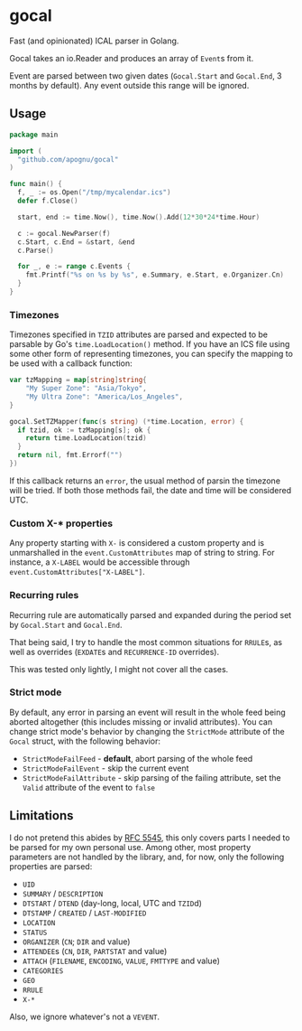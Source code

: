 # gocal

Fast (and opinionated) ICAL parser in Golang.

Gocal takes an io.Reader and produces an array of ```Event```s from it.

Event are parsed between two given dates (```Gocal.Start``` and ```Gocal.End```, 3 months by default). Any event outside this range will be ignored.

## Usage

```go
package main

import (
  "github.com/apognu/gocal"
)

func main() {
  f, _ := os.Open("/tmp/mycalendar.ics")
  defer f.Close()

  start, end := time.Now(), time.Now().Add(12*30*24*time.Hour)

  c := gocal.NewParser(f)
  c.Start, c.End = &start, &end
  c.Parse()

  for _, e := range c.Events {
    fmt.Printf("%s on %s by %s", e.Summary, e.Start, e.Organizer.Cn)
  }
}
```

### Timezones

Timezones specified in `TZID` attributes are parsed and expected to be parsable by Go's `time.LoadLocation()` method. If you have an ICS file using some other form of representing timezones, you can specify the mapping to be used with a callback function:

```go
var tzMapping = map[string]string{
	"My Super Zone": "Asia/Tokyo",
	"My Ultra Zone": "America/Los_Angeles",
}

gocal.SetTZMapper(func(s string) (*time.Location, error) {
  if tzid, ok := tzMapping[s]; ok {
    return time.LoadLocation(tzid)
  }
  return nil, fmt.Errorf("")
})
```

If this callback returns an `error`, the usual method of parsin the timezone will be tried. If both those methods fail, the date and time will be considered UTC.

### Custom X-* properties

Any property starting with ```X-``` is considered a custom property and is unmarshalled in the ```event.CustomAttributes``` map of string to string. For instance, a ```X-LABEL``` would be accessible through ```event.CustomAttributes["X-LABEL"]```.

### Recurring rules

Recurring rule are automatically parsed and expanded during the period set by ```Gocal.Start``` and ```Gocal.End```.

That being said, I try to handle the most common situations for ```RRULE```s, as well as overrides (```EXDATE```s and ```RECURRENCE-ID``` overrides).

This was tested only lightly, I might not cover all the cases.

### Strict mode

By default, any error in parsing an event will result in the whole feed being aborted altogether (this includes missing or invalid attributes). You can change strict mode's behavior by changing the `StrictMode` attribute of the `Gocal` struct, with the following behavior:

 * `StrictModeFailFeed` - **default**, abort parsing of the whole feed
 * `StrictModeFailEvent` - skip the current event
 * `StrictModeFailAttribute` - skip parsing of the failing attribute, set the `Valid` attribute of the event to `false`

## Limitations

I do not pretend this abides by [RFC 5545](https://tools.ietf.org/html/rfc5545), this only covers parts I needed to be parsed for my own personal use. Among other, most property parameters are not handled by the library, and, for now, only the following properties are parsed:

 * ```UID```
 * ```SUMMARY``` / ```DESCRIPTION```
 * ```DTSTART``` / ```DTEND``` (day-long, local, UTC and ```TZID```d)
 * ```DTSTAMP``` / ```CREATED``` / ```LAST-MODIFIED```
 * ```LOCATION```
 * ```STATUS```
 * ```ORGANIZER``` (```CN```; ```DIR``` and value)
 * ```ATTENDEE```s (```CN```, ```DIR```, ```PARTSTAT``` and value)
 * ```ATTACH``` (```FILENAME```, ```ENCODING```, ```VALUE```, ```FMTTYPE``` and value)
 * ```CATEGORIES```
 * ```GEO```
 * ```RRULE```
 * ```X-*```

Also, we ignore whatever's not a ```VEVENT```.
